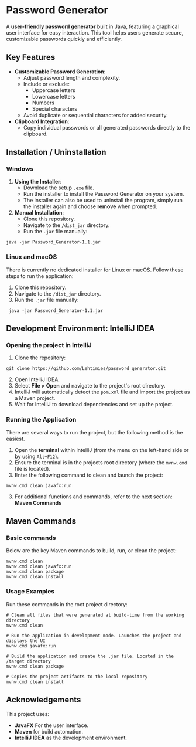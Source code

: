 # Password Generator
A **user-friendly password generator** built in Java, featuring a graphical user interface for easy interaction. This tool helps users generate secure, customizable passwords quickly and efficiently.

## Key Features
- **Customizable Password Generation**:
  - Adjust password length and complexity.
  - Include or exclude:
    - Uppercase letters
    - Lowercase letters
    - Numbers
    - Special characters
  - Avoid duplicate or sequential characters for added security.
- **Clipboard Integration**:
  - Copy individual passwords or all generated passwords directly to the clipboard.

## Installation / Uninstallation
### Windows
1. **Using the Installer**:
   - Download the setup `.exe` file.
   - Run the installer to install the Password Generator on your system.
   - The installer can also be used to uninstall the program, simply run the installer again and choose **remove** when prompted.
2. **Manual Installation**:
   - Clone this repository.
   - Navigate to the `/dist_jar` directory.
   - Run the `.jar` file manually:
```
java -jar Password_Generator-1.1.jar
```

### Linux and macOS
There is currently no dedicated installer for Linux or macOS. Follow these steps to run the application:
1. Clone this repository.
2. Navigate to the `/dist_jar` directory.
3. Run the `.jar` file manually:
```
 java -jar Password_Generator-1.1.jar
```

## Development Environment: IntelliJ IDEA 
### Opening the project in IntelliJ
1. Clone the repository:
```
git clone https://github.com/Lehtimies/password_generator.git
```
2. Open IntelliJ IDEA.
3. Select **File > Open** and navigate to the project's root directory.
4. IntelliJ will automatically detect the `pom.xml` file and import the project as a Maven project.
5. Wait for IntelliJ to download dependencies and set up the project.

### Running the Application
There are several ways to run the project, but the following method is the easiest.
1. Open the **terminal** within IntelliJ (from the menu on the left-hand side or by using `Alt+F12`).
2. Ensure the terminal is in the projects root directory (where the `mvnw.cmd` file is located).
3. Enter the following command to clean and launch the project:
```
mvnw.cmd clean javafx:run
```
3. For additional functions and commands, refer to the next section: **Maven Commands**

## Maven Commands
### Basic commands
Below are the key Maven commands to build, run, or clean the project:
```
mvnw.cmd clean
mvnw.cmd clean javafx:run
mvnw.cmd clean package
mvnw.cmd clean install
```
### Usage Examples
Run these commands in the root project directory:
```
# Clean all files that were generated at build-time from the working directory
mvnw.cmd clean

# Run the application in development mode. Launches the project and displays the UI
mvnw.cmd javafx:run

# Build the application and create the .jar file. Located in the /target directory
mvnw.cmd clean package

# Copies the project artifacts to the local repository
mvnw.cmd clean install

```
## Acknowledgements
This project uses:
- **JavaFX** For the user interface.
- **Maven** for build automation.
- **IntelliJ IDEA** as the development environment.
